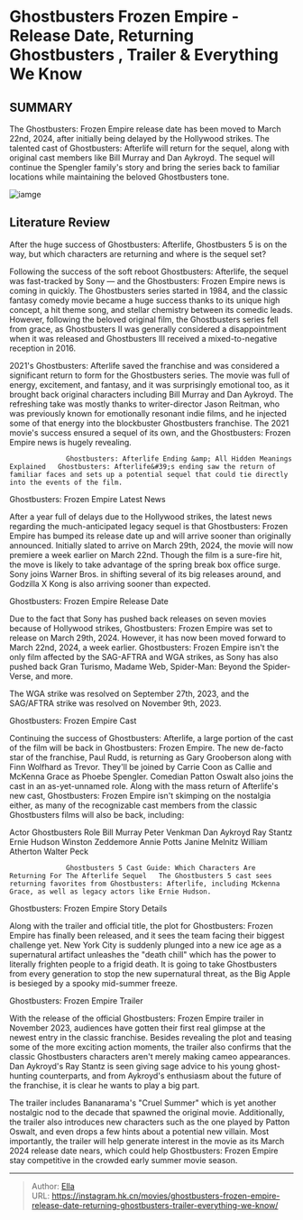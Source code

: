 # Ghostbusters Frozen Empire - Release Date, Returning Ghostbusters , Trailer &amp; Everything We Know


## SUMMARY 



  The Ghostbusters: Frozen Empire release date has been moved to March 22nd, 2024, after initially being delayed by the Hollywood strikes.   The talented cast of Ghostbusters: Afterlife will return for the sequel, along with original cast members like Bill Murray and Dan Aykroyd.   The sequel will continue the Spengler family&#39;s story and bring the series back to familiar locations while maintaining the beloved Ghostbusters tone.  

![iamge](https://static1.srcdn.com/wordpress/wp-content/uploads/2023/12/ghostbusters_-frozen-empire-poster.jpg)

## Literature Review

After the huge success of Ghostbusters: Afterlife, Ghostbusters 5 is on the way, but which characters are returning and where is the sequel set? 




Following the success of the soft reboot Ghostbusters: Afterlife, the sequel was fast-tracked by Sony — and the Ghostbusters: Frozen Empire news is coming in quickly. The Ghostbusters series started in 1984, and the classic fantasy comedy movie became a huge success thanks to its unique high concept, a hit theme song, and stellar chemistry between its comedic leads. However, following the beloved original film, the Ghostbusters series fell from grace, as Ghostbusters II was generally considered a disappointment when it was released and Ghostbusters III received a mixed-to-negative reception in 2016.




2021&#39;s Ghostbusters: Afterlife saved the franchise and was considered a significant return to form for the Ghostbusters series. The movie was full of energy, excitement, and fantasy, and it was surprisingly emotional too, as it brought back original characters including Bill Murray and Dan Aykroyd. The refreshing take was mostly thanks to writer-director Jason Reitman, who was previously known for emotionally resonant indie films, and he injected some of that energy into the blockbuster Ghostbusters franchise. The 2021 movie&#39;s success ensured a sequel of its own, and the Ghostbusters: Frozen Empire news is hugely revealing.

                  Ghostbusters: Afterlife Ending &amp; All Hidden Meanings Explained   Ghostbusters: Afterlife&#39;s ending saw the return of familiar faces and sets up a potential sequel that could tie directly into the events of the film.    


 Ghostbusters: Frozen Empire Latest News 
         




After a year full of delays due to the Hollywood strikes, the latest news regarding the much-anticipated legacy sequel is that Ghostbusters: Frozen Empire has bumped its release date up and will arrive sooner than originally announced. Initially slated to arrive on March 29th, 2024, the movie will now premiere a week earlier on March 22nd. Though the film is a sure-fire hit, the move is likely to take advantage of the spring break box office surge. Sony joins Warner Bros. in shifting several of its big releases around, and Godzilla X Kong is also arriving sooner than expected. 



 Ghostbusters: Frozen Empire Release Date 
          

Due to the fact that Sony has pushed back releases on seven movies because of Hollywood strikes, Ghostbusters: Frozen Empire was set to release on March 29th, 2024. However, it has now been moved forward to March 22nd, 2024, a week earlier. Ghostbusters: Frozen Empire isn&#39;t the only film affected by the SAG-AFTRA and WGA strikes, as Sony has also pushed back Gran Turismo, Madame Web, Spider-Man: Beyond the Spider-Verse, and more.






The WGA strike was resolved on September 27th, 2023, and the SAG/AFTRA strike was resolved on November 9th, 2023.






 Ghostbusters: Frozen Empire Cast 
          

Continuing the success of Ghostbusters: Afterlife, a large portion of the cast of the film will be back in Ghostbusters: Frozen Empire. The new de-facto star of the franchise, Paul Rudd, is returning as Gary Grooberson along with Finn Wolfhard as Trevor. They&#39;ll be joined by Carrie Coon as Callie and McKenna Grace as Phoebe Spengler. Comedian Patton Oswalt also joins the cast in an as-yet-unnamed role. Along with the mass return of Afterlife&#39;s new cast, Ghostbusters: Frozen Empire isn&#39;t skimping on the nostalgia either, as many of the recognizable cast members from the classic Ghostbusters films will also be back, including:




 Actor  Ghostbusters Role   Bill Murray  Peter Venkman   Dan Aykroyd  Ray Stantz   Ernie Hudson  Winston Zeddemore   Annie Potts  Janine Melnitz   William Atherton  Walter Peck   



                  Ghostbusters 5 Cast Guide: Which Characters Are Returning For The Afterlife Sequel   The Ghostbusters 5 cast sees returning favorites from Ghostbusters: Afterlife, including Mckenna Grace, as well as legacy actors like Ernie Hudson.   



 Ghostbusters: Frozen Empire Story Details 
          

Along with the trailer and official title, the plot for Ghostbusters: Frozen Empire has finally been released, and it sees the team facing their biggest challenge yet. New York City is suddenly plunged into a new ice age as a supernatural artifact unleashes the &#34;death chill&#34; which has the power to literally frighten people to a frigid death. It is going to take Ghostbusters from every generation to stop the new supernatural threat, as the Big Apple is besieged by a spooky mid-summer freeze.






 Ghostbusters: Frozen Empire Trailer 
          

With the release of the official Ghostbusters: Frozen Empire trailer in November 2023, audiences have gotten their first real glimpse at the newest entry in the classic franchise. Besides revealing the plot and teasing some of the more exciting action moments, the trailer also confirms that the classic Ghostbusters characters aren&#39;t merely making cameo appearances. Dan Aykroyd&#39;s Ray Stantz is seen giving sage advice to his young ghost-hunting counterparts, and from Aykroyd&#39;s enthusiasm about the future of the franchise, it is clear he wants to play a big part.

The trailer includes Bananarama&#39;s &#34;Cruel Summer&#34; which is yet another nostalgic nod to the decade that spawned the original movie. Additionally, the trailer also introduces new characters such as the one played by Patton Oswalt, and even drops a few hints about a potential new villain. Most importantly, the trailer will help generate interest in the movie as its March 2024 release date nears, which could help Ghostbusters: Frozen Empire stay competitive in the crowded early summer movie season.





 



 


 

---

> Author: [Ella](https://instagram.hk.cn/)  
> URL: https://instagram.hk.cn/movies/ghostbusters-frozen-empire-release-date-returning-ghostbusters-trailer-everything-we-know/  

